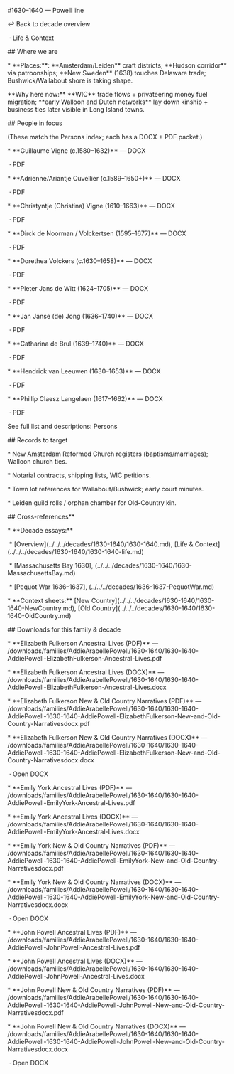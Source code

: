 \#1630–1640 — Powell line



↩ Back to decade overview

&nbsp;· Life \& Context



\## Where we are



\* \*\*Places:\*\*: \*\*Amsterdam/Leiden\*\* craft districts; \*\*Hudson corridor\*\* via patroonships; \*\*New Sweden\*\* (1638) touches Delaware trade; Bushwick/Wallabout shore is taking shape.



\*\*Why here now:\*\* \*\*WIC\*\* trade flows + privateering money fuel migration; \*\*early Walloon and Dutch networks\*\* lay down kinship + business ties later visible in Long Island towns.



\## People in focus



(These match the Persons index; each has a DOCX + PDF packet.)



\* \*\*Guillaume Vigne (c.1580–1632)\*\* — DOCX

&nbsp;· PDF



\* \*\*Adrienne/Ariantje Cuvellier (c.1589–1650+)\*\* — DOCX

&nbsp;· PDF



\* \*\*Christyntje (Christina) Vigne (1610–1663)\*\* — DOCX

&nbsp;· PDF



\* \*\*Dirck de Noorman / Volckertsen (1595–1677)\*\* — DOCX

&nbsp;· PDF



\* \*\*Dorethea Volckers (c.1630–1658)\*\* — DOCX

&nbsp;· PDF



\* \*\*Pieter Jans de Witt (1624–1705)\*\* — DOCX

&nbsp;· PDF



\* \*\*Jan Janse (de) Jong (1636–1740)\*\* — DOCX

&nbsp;· PDF



\* \*\*Catharina de Brul (1639–1740)\*\* — DOCX

&nbsp;· PDF



\* \*\*Hendrick van Leeuwen (1630–1653)\*\* — DOCX

&nbsp;· PDF



\* \*\*Phillip Claesz Langelaen (1617–1662)\*\* — DOCX

&nbsp;· PDF



See full list and descriptions: Persons



\## Records to target



\* New Amsterdam Reformed Church registers (baptisms/marriages); Walloon church ties.



\* Notarial contracts, shipping lists, WIC petitions.



\* Town lot references for Wallabout/Bushwick; early court minutes.



\* Leiden guild rolls / orphan chamber for Old-Country kin.



\## Cross-references\*\*

\* \*\*Decade essays:\*\* 

&nbsp;\* \[Overview](../../../decades/1630-1640/1630-1640.md), \[Life \& Context](../../../decades/1630-1640/1630-1640-life.md)

&nbsp;\* \[Massachusetts Bay 1630], (../../../decades/1630-1640/1630-MassachusettsBay.md)

&nbsp;\* \[Pequot War 1636–1637], (../../../decades/1636-1637-PequotWar.md)



\* \*\*Context sheets:\*\* \[New Country](../../../decades/1630-1640/1630-1640-NewCountry.md), \[Old Country](../../../decades/1630-1640/1630-1640-OldCountry.md)







\## Downloads for this family \& decade



\* \*\*Elizabeth Fulkerson Ancestral Lives (PDF)\*\* — /downloads/families/AddieArabellePowell/1630-1640/1630-1640-AddiePowell-ElizabethFulkerson-Ancestral-Lives.pdf

\* \*\*Elizabeth Fulkerson Ancestral Lives (DOCX)\*\* — /downloads/families/AddieArabellePowell/1630-1640/1630-1640-AddiePowell-ElizabethFulkerson-Ancestral-Lives.docx

\* \*\*Elizabeth Fulkerson New \& Old Country Narratives (PDF)\*\* — /downloads/families/AddieArabellePowell/1630-1640/1630-1640-AddiePowell-1630-1640-AddiePowell-ElizabethFulkerson-New-and-Old-Country-Narrativesdocx.pdf

\* \*\*Elizabeth Fulkerson New \& Old Country Narratives (DOCX)\*\* — /downloads/families/AddieArabellePowell/1630-1640/1630-1640-AddiePowell-1630-1640-AddiePowell-ElizabethFulkerson-New-and-Old-Country-Narrativesdocx.docx

&nbsp;· Open DOCX



\* \*\*Emily York Ancestral Lives (PDF)\*\* — /downloads/families/AddieArabellePowell/1630-1640/1630-1640-AddiePowell-EmilyYork-Ancestral-Lives.pdf

\* \*\*Emily York Ancestral Lives (DOCX)\*\* — /downloads/families/AddieArabellePowell/1630-1640/1630-1640-AddiePowell-EmilyYork-Ancestral-Lives.docx

\* \*\*Emily York New \& Old Country Narratives (PDF)\*\* — /downloads/families/AddieArabellePowell/1630-1640/1630-1640-AddiePowell-1630-1640-AddiePowell-EmilyYork-New-and-Old-Country-Narrativesdocx.pdf

\* \*\*Emily York New \& Old Country Narratives (DOCX)\*\* — /downloads/families/AddieArabellePowell/1630-1640/1630-1640-AddiePowell-1630-1640-AddiePowell-EmilyYork-New-and-Old-Country-Narrativesdocx.docx

 · Open DOCX



\* \*\*John Powell Ancestral Lives (PDF)\*\* — /downloads/families/AddieArabellePowell/1630-1640/1630-1640-AddiePowell-JohnPowell-Ancestral-Lives.pdf

\* \*\*John Powell Ancestral Lives (DOCX)\*\* — /downloads/families/AddieArabellePowell/1630-1640/1630-1640-AddiePowell-JohnPowell-Ancestral-Lives.docx

\* \*\*John Powell New \& Old Country Narratives (PDF)\*\* — /downloads/families/AddieArabellePowell/1630-1640/1630-1640-AddiePowell-1630-1640-AddiePowell-JohnPowell-New-and-Old-Country-Narrativesdocx.pdf

\* \*\*John Powell New \& Old Country Narratives (DOCX)\*\* — /downloads/families/AddieArabellePowell/1630-1640/1630-1640-AddiePowell-1630-1640-AddiePowell-JohnPowell-New-and-Old-Country-Narrativesdocx.docx

 · Open DOCX



